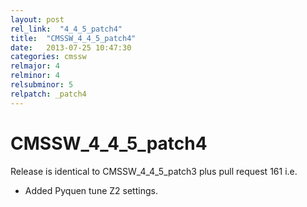 ```yaml
---
layout: post
rel_link:  "4_4_5_patch4"
title:  "CMSSW_4_4_5_patch4"
date:   2013-07-25 10:47:30
categories: cmssw
relmajor: 4
relminor: 4
relsubminor: 5
relpatch: _patch4
---
```


# CMSSW_4_4_5_patch4
Release is identical to CMSSW_4_4_5_patch3 plus pull request 161 i.e. 
- Added Pyquen tune Z2 settings.

